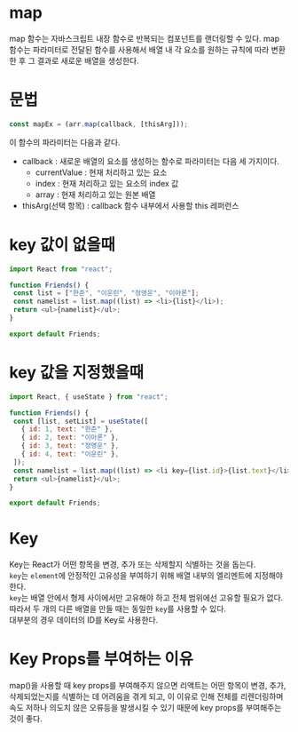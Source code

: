 # map
map 함수는 자바스크립트 내장 함수로 반복되는 컴포넌트를 랜더링할 수 있다.
map 함수는 파라미터로 전달된 함수를 사용해서 배열 내 각 요소를 원하는 규칙에 따라 변환한 후 그 결과로 새로운 배열을 생성한다.

# 문법
```javascript
const mapEx = (arr.map(callback, [thisArg]));
```
이 함수의 파라미터는 다음과 같다.
+ callback : 새로운 배열의 요소를 생성하는 함수로 파라미터는 다음 세 가지이다.
  + currentValue : 현재 처리하고 있는 요소
  + index : 현재 처리하고 있는 요소의 index 값
  + array : 현재 처리하고 있는 원본 배열
 + thisArg(선택 항목) : callback 함수 내부에서 사용할 this 레퍼런스
 
 
 # key 값이 없을때
 ```javascript
 import React from "react";

function Friends() {
  const list = ["한준", "이운린", "정영운", "이아론"];
  const namelist = list.map((list) => <li>{list}</li>);
  return <ul>{namelist}</ul>;
}

export default Friends;
 ```
 
 # key 값을 지정했을때
 ```javascript
 import React, { useState } from "react";

function Friends() {
  const [list, setList] = useState([
    { id: 1, text: "한준" },
    { id: 2, text: "이아론" },
    { id: 3, text: "정영운" },
    { id: 4, text: "이운린" },
  ]);
  const namelist = list.map((list) => <li key={list.id}>{list.text}</li>);
  return <ul>{namelist}</ul>;
}

export default Friends;
 ```
 
 # Key
 Key는 React가 어떤 항목을 변경, 추가 또는 삭제할지 식별하는 것을 돕는다.  
 ``key``는 ``element``에 안정적인 고유성을 부여하기 위해 배열 내부의 엘리멘트에 지정해야한다.  
 ``key``는 배열 안에서 형제 사이에서만 고유해야 하고 전체 범위에선 고유할 필요가 없다.  
 따라서 두 개의 다른 배열을 만들 때는 동일한 ``key``를 사용할 수 있다.  
 대부분의 경우 데이터의 ID를 Key로 사용한다.  

 # Key Props를 부여하는 이유
map()을 사용할 때 key props를 부여해주지 않으면 리액트는 어떤 항목이 변경, 추가, 삭제되었는지를 식별하는 데 어려움을 겪게 되고, 이 이유로 인해 전체를 리렌더링하며 속도 저하나 의도치 않은 오류등을 발생시킬 수 있기 때문에 key props를 부여해주는 것이 좋다.
